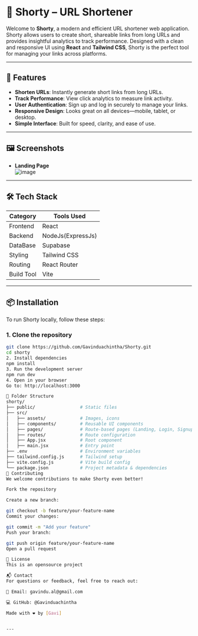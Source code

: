 # 🔗 Shorty – URL Shortener

Welcome to **Shorty**, a modern and efficient URL shortener web application. Shorty allows users to create short, shareable links from long URLs and provides insightful analytics to track performance. Designed with a clean and responsive UI using **React** and **Tailwind CSS**, Shorty is the perfect tool for managing your links across platforms.

---

## 🚀 Features

- **Shorten URLs**: Instantly generate short links from long URLs.
- **Track Performance**: View click analytics to measure link activity.
- **User Authentication**: Sign up and log in securely to manage your links.
- **Responsive Design**: Looks great on all devices—mobile, tablet, or desktop.
- **Simple Interface**: Built for speed, clarity, and ease of use.

---

## 🖼️ Screenshots

- **Landing Page**  
  ![image](https://github.com/user-attachments/assets/8d8080c4-0f3b-4b0a-8966-c2bcbe56bb40)

---

## 🛠️ Tech Stack

| Category        | Tools Used       |
|-----------------|------------------|
| Frontend        | React            |
| Backend         | NodeJs(ExpressJs)|
| DataBase        | Supabase         |
| Styling         | Tailwind CSS     |
| Routing         | React Router     |
| Build Tool      | Vite             |


---

## 📦 Installation

To run Shorty locally, follow these steps:

### 1. Clone the repository
```bash
git clone https://github.com/Gavinduachintha/Shorty.git
cd shorty
2. Install dependencies
npm install
3. Run the development server
npm run dev
4. Open in your browser
Go to: http://localhost:3000

📁 Folder Structure
shorty/
├── public/                 # Static files
├── src/
│   ├── assets/             # Images, icons
│   ├── components/         # Reusable UI components
│   ├── pages/              # Route-based pages (Landing, Login, Signup)
│   ├── routes/             # Route configuration
│   ├── App.jsx             # Root component
│   ├── main.jsx            # Entry point
├── .env                    # Environment variables
├── tailwind.config.js      # Tailwind setup
├── vite.config.js          # Vite build config
└── package.json            # Project metadata & dependencies
🤝 Contributing
We welcome contributions to make Shorty even better!

Fork the repository

Create a new branch:

git checkout -b feature/your-feature-name
Commit your changes:

git commit -m "Add your feature"
Push your branch:

git push origin feature/your-feature-name
Open a pull request

📄 License
This is an opensource project

📬 Contact
For questions or feedback, feel free to reach out:

📧 Email: gavindu.al@gmail.com

💻 GitHub: @Gavinduachintha

Made with ❤️ by [Gavi]


---
